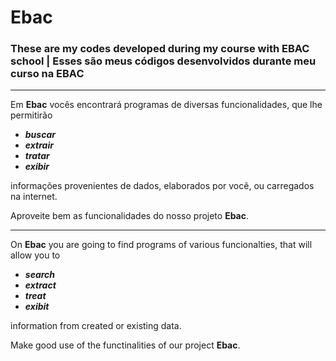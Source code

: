 # Ebac
### These are my codes developed during my course with EBAC school | Esses são meus códigos desenvolvidos durante meu curso na EBAC
---------------
Em **Ebac** vocês encontrará programas de diversas funcionalidades, que lhe permitirão

* ***buscar***
* ***extrair***
* ***tratar***
* ***exibir***

informações provenientes de dados, elaborados por você, ou carregados na internet.

Aproveite bem as funcionalidades do nosso projeto **Ebac**.

---------------
On **Ebac** you are going to find programs of various funcionalties, that will allow you to 

* ***search***
* ***extract***
* ***treat***
* ***exibit***

information from created or existing data.

Make good use of the functinalities of our project **Ebac**.
